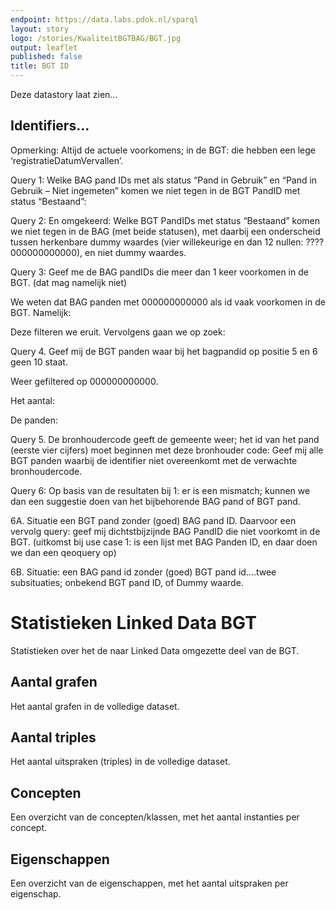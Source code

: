 ```yaml
---
endpoint: https://data.labs.pdok.nl/sparql
layout: story
logo: /stories/KwaliteitBGTBAG/BGT.jpg
output: leaflet
published: false
title: BGT ID
---
```


Deze datastory laat zien...

## Identifiers...
Opmerking: Altijd de actuele voorkomens; in de BGT: die hebben een
lege ‘registratieDatumVervallen’.

Query 1: Welke BAG pand IDs met als status “Pand in Gebruik” en “Pand
in Gebruik – Niet ingemeten” komen we niet tegen in de BGT PandID met
status “Bestaand”:

<query data-endpoint="https://data.pdok.nl/sparql" data-query-ref="BAG-BGT.rq" data-output="geo"></query>

Query 2: En omgekeerd: Welke BGT PandIDs met status “Bestaand” komen
we niet tegen in de BAG (met beide statusen), met daarbij een
onderscheid tussen herkenbare dummy waardes (vier willekeurige en dan
12 nullen: ????000000000000), en niet dummy waardes.

Query 3: Geef me de BAG pandIDs die meer dan 1 keer voorkomen in de
BGT. (dat mag namelijk niet)

We weten dat BAG panden met 000000000000 als id vaak voorkomen in de BGT.
Namelijk:

<query data-endpoint="hhttps://data.labs.pdok.nl/sparql" data-query-ref="id3_count.rq" data-output="geo"></query>

Deze filteren we eruit.  Vervolgens gaan we op zoek:

<query data-endpoint="https://data.labs.pdok.nl/sparql" data-query-ref="id3.rq" data-output="geo"></query>

Query 4. Geef mij de BGT panden waar bij het bagpandid op positie 5 en
6 geen 10 staat.

Weer gefiltered op 000000000000.

Het aantal:

<query data-endpoint="https://data.labs.pdok.nl/sparql" data-query-ref="id4_count.rq" data-output="geo"></query>

De panden:

<query data-endpoint="https://data.labs.pdok.nl/sparql" data-query-ref="id4.rq" data-output="geo"></query>

Query 5. De bronhoudercode geeft de gemeente weer; het id van het pand
(eerste vier cijfers) moet beginnen met deze bronhouder code: Geef mij
alle BGT panden waarbij de identifier niet overeenkomt met de
verwachte bronhoudercode.

Query 6: Op basis van de resultaten bij 1: er is een mismatch; kunnen
we dan een suggestie doen van het bijbehorende BAG pand of BGT pand.

6A. Situatie een BGT pand zonder (goed) BAG pand ID. Daarvoor een
  vervolg query: geef mij dichtstbijzijnde BAG PandID die niet
  voorkomt in de BGT.  (uitkomst bij use case 1: is een lijst met BAG
  Panden ID, en daar doen we dan een qeoquery op)

6B. Situatie: een BAG pand id zonder (goed) BGT pand id….twee
subsituaties; onbekend BGT pand ID, of Dummy waarde.

# Statistieken Linked Data BGT

Statistieken over het de naar Linked Data omgezette deel van de BGT.

## Aantal grafen

Het aantal grafen in de volledige dataset.

<query data-endpoint="https://data.labs.pdok.nl/sparql" data-query-ref="stat-graphs.rq" data-output="geo"></query>

## Aantal triples

Het aantal uitspraken (triples) in de volledige dataset.

<query data-endpoint="https://data.labs.pdok.nl/sparql" data-query-ref="tat-triples.rq" data-output="geo"></query>

## Concepten

Een overzicht van de concepten/klassen, met het aantal instanties per
concept.

<query data-endpoint="https://data.labs.pdok.nl/sparql" data-query-ref="stat-concepten.rq" data-output="geo"></query>

## Eigenschappen

Een overzicht van de eigenschappen, met het aantal uitspraken per
eigenschap.

<query data-endpoint="https://data.labs.pdok.nl/sparql" data-query-ref="stat-eigenschappen.rq" data-output="geo"></query>